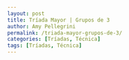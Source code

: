 ```yaml
---
layout: post
title: Tríada Mayor | Grupos de 3
author: Amy Pellegrini
permalink: /triada-mayor-grupos-de-3/
categories: [Tríadas, Técnica]
tags: [Tríadas, Técnica]
---
```

